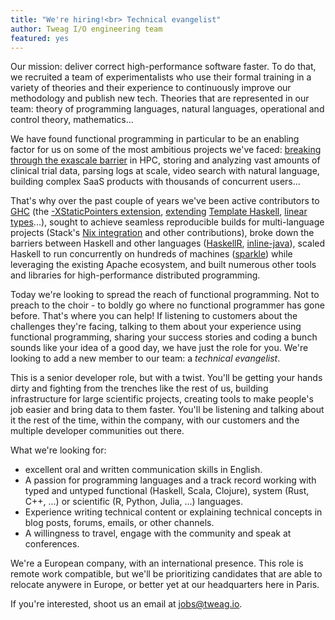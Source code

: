 ```yaml
---
title: "We're hiring!<br> Technical evangelist"
author: Tweag I/O engineering team
featured: yes
---
```


Our mission: deliver correct high-performance software faster. To do
that, we recruited a team of experimentalists who use their formal
training in a variety of theories and their experience to continuously
improve our methodology and publish new tech. Theories that are
represented in our team: theory of programming languages, natural
languages, operational and control theory, mathematics...

We have found functional programming in particular to be an enabling
factor for us on some of the most ambitious projects we've
faced: [breaking through the exascale barrier][sage] in HPC, storing
and analyzing vast amounts of clinical trial data, parsing logs at
scale, video search with natural language, building complex SaaS
products with thousands of concurrent users...

That's why over the past couple of years we've been active
contributors to [GHC][ghc]
(the
[-XStaticPointers extension][staticptr],
[extending][th-reify] [Template Haskell][addmodcstub],
[linear types][linear-types]...), sought to achieve seamless
reproducible builds for multi-language projects
(Stack's [Nix integration][stack-nix] and other contributions), broke
down the barriers between Haskell and other languages
([HaskellR][haskellr], [inline-java][inline-java]), scaled Haskell to
run concurrently on hundreds of machines ([sparkle][sparkle]) while
leveraging the existing Apache ecosystem, and built numerous other
tools and libraries for high-performance distributed programming.

Today we're looking to spread the reach of functional programming. Not
to preach to the choir - to boldly go where no functional programmer
has gone before. That's where you can help! If listening to customers
about the challenges they're facing, talking to them about your
experience using functional programming, sharing your success stories
and coding a bunch sounds like your idea of a good day, we have just
the role for you. We're looking to add a new member to our team:
a *technical evangelist*.

This is a senior developer role, but with a twist. You'll be getting
your hands dirty and fighting from the trenches like the rest of us,
building infrastructure for large scientific projects, creating tools
to make people's job easier and bring data to them faster. You'll be
listening and talking about it the rest of the time, within the
company, with our customers and the multiple developer communities out
there.

What we're looking for:

* excellent oral and written communication skills in English.
* A passion for programming languages and a track record working with typed and untyped functional (Haskell, Scala, Clojure), system (Rust, C++, ...) or scientific (R, Python, Julia, ...) languages.
* Experience writing technical content or explaining technical concepts in blog posts, forums, emails, or other channels.
* A willingness to travel, engage with the community and speak at conferences.

We're a European company, with an international presence. This role is
remote work compatible, but we'll be prioritizing candidates that are
able to relocate anywere in Europe, or better yet at our headquarters
here in Paris.

If you're interested, shoot us an email
at [jobs@tweag.io](mailto:jobs@tweag.io).

[sage]: http://www.sagestorage.eu/about/overview
[ghc]: https://www.haskell.org/ghc/
[staticptr]: https://ocharles.org.uk/blog/guest-posts/2014-12-23-static-pointers.html
[th-reify]: https://ghc.haskell.org/trac/ghc/ticket/11832
[addmodcstub]: https://ghc.haskell.org/trac/ghc/ticket/13237
[linear-types]: https://www.microsoft.com/en-us/research/publication/retrofitting-linear-types/
[stack-nix]: https://docs.haskellstack.org/en/stable/nix_integration/
[haskellr]: https://tweag.github.io/HaskellR/
[inline-java]: https://github.com/tweag/inline-java
[sparkle]: https://github.com/tweag/sparkle
